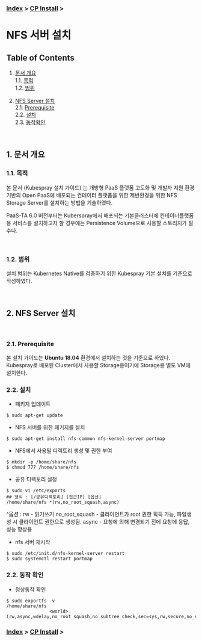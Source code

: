### [Index](https://github.com/PaaS-TA/Guide/tree/working-new-template) > [CP Install](https://github.com/PaaS-TA/paas-ta-container-platform/tree/master/install-guide) > 


# NFS 서버 설치 

## Table of Contents

1. [문서 개요](#1)  
  1.1. [목적](#1.1)  
  1.2. [범위](#1.2)  

2. [NFS Server 설치](#2)  
  2.1. [Prerequisite](#2.1)  
  2.2. [설치](#2.2)  
  2.3. [동작확인](#2.3)

<br>

## <div id='1'> 1. 문서 개요

### <div id='1.1'> 1.1. 목적
본 문서 (Kubespray 설치 가이드) 는 개방형 PaaS 플랫폼 고도화 및 개발자 지원 환경 기반의 Open PaaS에 배포되는 컨테이터 플랫폼을 위한 제반환경을 위한 NFS Storage Server를 설치하는 방법을 기술하였다.

PaaS-TA 6.0 버전부터는 Kuberspray에서 배포되는 기본클러스터에 컨테이너플랫폼용 서비스를 설치하고자 할 경우에는 Persistence Volume으로 사용할 스토리지가 필수다.

<br>

### <div id='1.2'> 1.2. 범위
설치 범위는 Kubernetes Native를 검증하기 위한 Kubespray 기본 설치를 기준으로 작성하였다.

<br>

## <div id='2'> 2. NFS Server 설치

<br>

### <div id='2.1'> 2.1. Prerequisite
본 설치 가이드는 **Ubuntu 18.04** 환경에서 설치하는 것을 기준으로 하였다. Kubespray로 배포된 Cluster에서 사용할 Storage용이기에 Storage용 별도 VM에 설치한다.


### <div id='2.2'> 2.2. 설치
- 패키지 업데이트
```
$ sudo apt-get update
```

- NFS 서버를 위한 패키지를 설치

```
$ sudo apt-get install nfs-common nfs-kernel-server portmap
```

- NFS에서 사용될 디렉토리 생성 및 권한 부여
```
$ mkdir -p /home/share/nfs
$ chmod 777 /home/share/nfs
```

- 공유 디렉토리 설정
```
$ sudo vi /etc/exports
## 형식 : [/공유디렉토리] [접근IP] [옵션]
/home/share/nfs *(rw,no_root_squash,async)
```
^옵션 : rw - 읽기쓰기
        no_root_squash - 클라이언트가 root 권한 획득 가능, 파일생성 시 클라이언트 권한으로 생성됨.
        async - 요청에 의해 변경되기 전에 요청에 응답, 성능 향상용

- nfs 서버 재시작
```
$ sudo /etc/init.d/nfs-kernel-server restart
$ sudo systemctl restart portmap
```


### <div id='2.2'> 2.2. 동작 확인

- 정상동작 확인
```
$ sudo exportfs -v 
/home/share/nfs 
                <world>(rw,async,wdelay,no_root_squash,no_subtree_check,sec=sys,rw,secure,no_root_squash,no_all_squash)
```

### [Index](https://github.com/PaaS-TA/Guide/tree/working-new-template) > [CP Install](https://github.com/PaaS-TA/paas-ta-container-platform/tree/master/install-guide) > 
